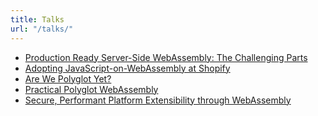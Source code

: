 ```yaml
---
title: Talks
url: "/talks/"
---
```


- [Production Ready Server-Side WebAssembly: The Challenging
  Parts](https://www.youtube.com/watch?v=65SSLFLDoOc)
- [Adopting JavaScript-on-WebAssembly at Shopify](https://www.youtube.com/watch?v=IGH0zIgJ6rg)
- [Are We Polyglot Yet?](https://www.youtube.com/watch?v=A5xOMlZTWs8)
- [Practical Polyglot WebAssembly](https://www.youtube.com/watch?v=-EKP8abum9E)
- [Secure, Performant Platform Extensibility through WebAssembly](https://www.infoq.com/presentations/webassembly-server-side/)
